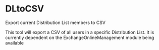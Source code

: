 # DLtoCSV
Export current Distribution List members to CSV

This tool will export a CSV of all users in a specific Distribution List. It is currently dependent on the ExchangeOnlineManagement module being available